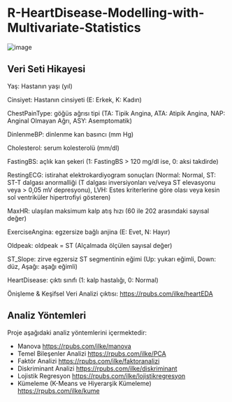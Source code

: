 # R-HeartDisease-Modelling-with-Multivariate-Statistics

![image](https://github.com/ilkedercan/HeartDisease-Modelling-with-Multivariate-Statistics/assets/109766684/6da5a8ef-ed28-4e64-9960-34d45128f37d)



## Veri Seti Hikayesi

Yaş: Hastanın yaşı (yıl)

Cinsiyet: Hastanın cinsiyeti (E: Erkek, K: Kadın)

ChestPainType: göğüs ağrısı tipi (TA: Tipik Angina, ATA: Atipik Angina, NAP: Anginal Olmayan Ağrı, ASY: Asemptomatik)

DinlenmeBP: dinlenme kan basıncı (mm Hg)

Cholesterol: serum kolesterolü (mm/dl)

FastingBS: açlık kan şekeri (1: FastingBS > 120 mg/dl ise, 0: aksi takdirde)

RestingECG: istirahat elektrokardiyogram sonuçları (Normal: Normal, ST: ST-T dalgası anormalliği (T dalgası inversiyonları ve/veya ST elevasyonu veya > 0,05 mV depresyonu), LVH: Estes kriterlerine göre olası veya 
kesin sol ventriküler hipertrofiyi gösteren)

MaxHR: ulaşılan maksimum kalp atış hızı (60 ile 202 arasındaki sayısal değer)

ExerciseAngina: egzersize bağlı anjina (E: Evet, N: Hayır)

Oldpeak: oldpeak = ST (Alçalmada ölçülen sayısal değer)

ST_Slope: zirve egzersiz ST segmentinin eğimi (Up: yukarı eğimli, Down: düz, Aşağı: aşağı eğimli)

HeartDisease: çıktı sınıfı (1: kalp hastalığı, 0: Normal)

Önişleme & Keşifsel Veri Analizi çıktısı: https://rpubs.com/ilke/heartEDA

## Analiz Yöntemleri

Proje aşağıdaki analiz yöntemlerini içermektedir:

- Manova https://rpubs.com/ilke/manova
- Temel Bileşenler Analizi https://rpubs.com/ilke/PCA
- Faktör Analizi https://rpubs.com/ilke/faktoranalizi
- Diskriminant Analizi https://rpubs.com/ilke/diskriminant
- Lojistik Regresyon https://rpubs.com/ilke/lojistikregresyon
- Kümeleme (K-Means ve Hiyerarşik Kümeleme) https://rpubs.com/ilke/kume
